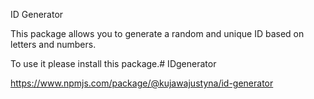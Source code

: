 ID Generator

This package allows you to generate a random and unique ID based on letters and numbers.

To use it please install this package.# IDgenerator

https://www.npmjs.com/package/@kujawajustyna/id-generator